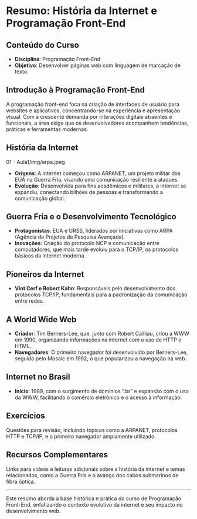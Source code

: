 # Resumo: História da Internet e Programação Front-End

## Conteúdo do Curso
- **Disciplina**: Programação Front-End
- **Objetivo**: Desenvolver páginas web com linguagem de marcação de texto.

## Introdução à Programação Front-End
A programação front-end foca na criação de interfaces de usuário para websites e aplicativos, concentrando-se na experiência e apresentação visual. Com a crescente demanda por interações digitais atraentes e funcionais, a área exige que os desenvolvedores acompanhem tendências, práticas e ferramentas modernas.

## História da Internet
01 - Aula1/img/arpa.jpeg
- **Origens**: A internet começou como ARPANET, um projeto militar dos EUA na Guerra Fria, visando uma comunicação resiliente a ataques.
- **Evolução**: Desenvolvida para fins acadêmicos e militares, a internet se expandiu, conectando bilhões de pessoas e transformando a comunicação global.

## Guerra Fria e o Desenvolvimento Tecnológico
- **Protagonistas**: EUA e URSS, liderados por iniciativas como ARPA (Agência de Projetos de Pesquisa Avançada).
- **Inovações**: Criação do protocolo NCP e comunicação entre computadores, que mais tarde evoluiu para o TCP/IP, os protocolos básicos da internet moderna.

## Pioneiros da Internet
- **Vint Cerf e Robert Kahn**: Responsáveis pelo desenvolvimento dos protocolos TCP/IP, fundamentais para a padronização da comunicação entre redes.

## A World Wide Web
- **Criador**: Tim Berners-Lee, que, junto com Robert Cailliau, criou a WWW em 1990, organizando informações na internet com o uso de HTTP e HTML.
- **Navegadores**: O primeiro navegador foi desenvolvido por Berners-Lee, seguido pelo Mosaic em 1992, o que popularizou a navegação na web.

## Internet no Brasil
- **Início**: 1989, com o surgimento de domínios “.br” e expansão com o uso da WWW, facilitando o comércio eletrônico e o acesso à informação.

## Exercícios
Questões para revisão, incluindo tópicos como a ARPANET, protocolos HTTP e TCP/IP, e o primeiro navegador amplamente utilizado.

## Recursos Complementares
Links para vídeos e leituras adicionais sobre a história da internet e temas relacionados, como a Guerra Fria e o avanço dos cabos submarinos de fibra óptica.

---

Este resumo aborda a base histórica e prática do curso de Programação Front-End, enfatizando o contexto evolutivo da internet e seu impacto no desenvolvimento web.